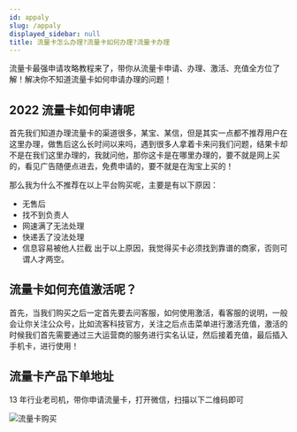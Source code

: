```yaml
---
id: appaly
slug: /appaly
displayed_sidebar: null
title: 流量卡怎么办理?流量卡如何办理?流量卡办理
---
```


流量卡最强申请攻略教程来了，带你从流量卡申请、办理、激活、充值全方位了解！解决你不知道流量卡如何申请办理的问题！

## 2022 流量卡如何申请呢

首先我们知道办理流量卡的渠道很多，某宝、某信，但是其实一点都不推荐用户在这里办理，做售后这么长时间以来吗，遇到很多人拿着卡来问我们问题，结果卡却不是在我们这里办理的，我就问他，那你这卡是在哪里办理的，要不就是网上买的，看见广告随便点进去，免费申请的，要不就是在淘宝上买的！

那么我为什么不推荐在以上平台购买呢，主要是有以下原因：

- 无售后
- 找不到负责人
- 网速满了无法处理
- 快递丢了没法处理
- 信息容易被他人拦截
  出于以上原因，我觉得买卡必须找到靠谱的商家，否则可谓人才两空。

## 流量卡如何充值激活呢？

首先，当我们购买之后一定首先要去问客服，如何使用激活，看客服的说明，一般会让你关注公众号，比如流客科技官方，关注之后点击菜单进行激活充值，激活的时候我们首先需要通过三大运营商的服务进行实名认证，然后接着充值，最后插入手机卡，进行使用！

## 流量卡产品下单地址

13 年行业老司机，带你申请流量卡，打开微信，扫描以下二维码即可

![流量卡购买](@site/static/img/card/shop.webp)
